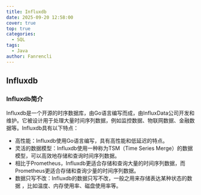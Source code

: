```yaml
---
title: Influxdb
date: 2025-09-20 12:58:00
cover: true
top: true
categories:
  - SQL
tags:
  - Java
author: Fanrencli
---
```


## Influxdb

### Influxdb简介

Influxdb是一个开源的时序数据库，由Go语言编写而成，由InfluxData公司开发和维护。它被设计用于处理大量时间序列数据，例如监控数据、物联网数据、金融数据等。Influxdb具有以下特点：

- 高性能：Influxdb使用Go语言编写，具有高性能和低延迟的特点。
- 灵活的数据模型：Influxdb使用一种称为TSM（Time Series Merge）的数据模型，可以高效地存储和查询时间序列数据。
- 相比于Prometheus，Influxdb更适合存储和查询大量的时间序列数据，而Prometheus更适合存储和查询少量的时间序列数据。
- 数据只写不改：Influxdb的数据只写不改，一般之用来存储表达某种状态的数据 ，比如温度、内存使用率、磁盘使用率等。